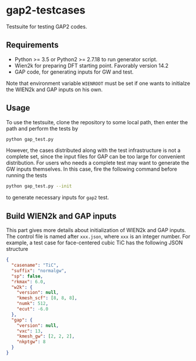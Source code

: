 # gap2-testcases

Testsuite for testing GAP2 codes.

## Requirements

- Python >= 3.5 or Python2 >= 2.7.18 to run generator script.
- Wien2k for preparing DFT starting point. Favorably version 14.2
- GAP code, for generating inputs for GW and test.

Note that environment variable `WIENROOT` must be set if one wants
to initialze the WIEN2k and GAP inputs on his own.

## Usage

To use the testsuite, clone the repository to some local path, then enter the path and perform the tests by

```bash
python gap_test.py
```

However, the cases distributed along with the test infrastructure is not a complete set,
since the input files for GAP can be too large for convenient distribution.
For users who needs a complete test may want to generate the GW inputs themselves.
In this case, fire the following command before running the tests

```bash
python gap_test.py --init
```

to generate necessary inputs for `gap2` test.

## Build WIEN2k and GAP inputs

This part gives more details about initialization of WIEN2k and GAP inputs.
The control file is named after `xxx.json`, where `xxx` is an integer number.
For example, a test case for face-centered cubic TiC has the following JSON structure

```json
{
  "casename": "TiC",
  "suffix": "normalgw",
  "sp": false,
  "rkmax": 6.0,
  "w2k": {
    "version": null,
    "kmesh_scf": [8, 8, 8],
    "numk": 512,
    "ecut": -6.0
  },
  "gap": {
    "version": null,
    "vxc": 13,
    "kmesh_gw": [2, 2, 2],
    "nkptgw": 8
  }
}
```

